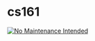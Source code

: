# cs161
[![No Maintenance Intended](http://unmaintained.tech/badge.svg)](http://unmaintained.tech/)
